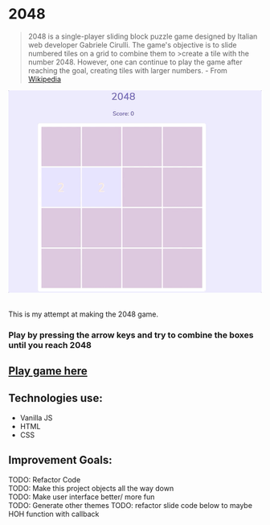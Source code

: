 
<h1> 2048</h1>



>2048 is a single-player sliding block puzzle game designed by Italian web developer Gabriele Cirulli. The game's objective is to slide numbered tiles on a grid to combine them to >create a tile with the number 2048. However, one can continue to play the game after reaching the goal, creating tiles with larger numbers.
    - From [Wikipedia][wiki-link]

   [wiki-link]: https://en.wikipedia.org/wiki/2048_(video_game) 


![demo](demo.gif)

<br>
This is my attempt at making the 2048 game. <br>

### Play by pressing the arrow keys and try to combine the boxes until you reach 2048

## [Play game here](https://chiexplores.github.io/2048)

## Technologies use:
* Vanilla JS
* HTML
* CSS 

## Improvement Goals:
TODO: Refactor Code <br>
TODO: Make this project objects all the way down <br>
TODO: Make user interface better/ more fun <br>
TODO: Generate other themes
TODO: refactor slide code below to maybe HOH function with callback 

